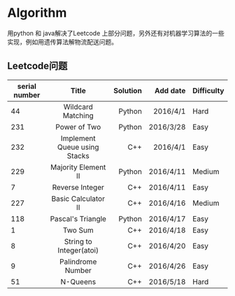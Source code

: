 # Algorithm

用python 和 java解决了Leetcode 上部分问题，另外还有对机器学习算法的一些实现，例如用遗传算法解物流配送问题。

## Leetcode问题

|serial number    |Title                       |Solution|Add date |Difficulty|
|-----------------|:--------------------------:|-------:|--------:|----------|
|44               |Wildcard Matching           |Python  |2016/4/1 |Hard      |
|231              |Power of Two                |Python  |2016/3/28|Easy      |
|232              |Implement Queue using Stacks|C++     |2016/4/1 |Easy      |
|229              |Majority Element II         |Python  |2016/4/11|Medium    |
|7                |Reverse Integer             |C++     |2016/4/11|Easy      |
|227              |Basic Calculator II         |C++     |2016/4/16|Medium    |
|118              |Pascal's Triangle           |Python  |2016/4/17|Easy      |
|1                |Two Sum                     |C++     |2016/4/18|Easy      |
|8	              |String to Integer(atoi)     |C++     |2016/4/20|Easy      |
|9                |Palindrome Number		   |C++     |2016/4/26|Easy      |
|51               |N-Queens                    |C++     |2016/5/18|Hard      |